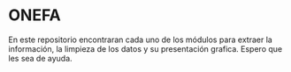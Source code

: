 # ONEFA
En este repositorio encontraran cada uno de los módulos para extraer la información, la limpieza de los datos y su presentación grafica. Espero que les sea de ayuda.
